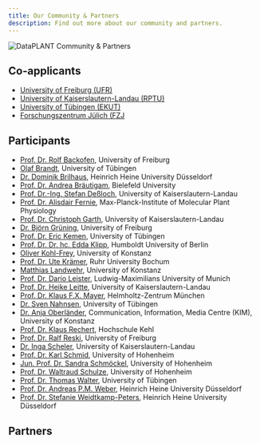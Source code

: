 ```yaml
---
title: Our Community & Partners
description: Find out more about our community and partners.
---
```


![DataPLANT Community & Partners](src/assets/images/articles/community-and-partners.png)

## Co-applicants

- [University of Freiburg (UFR)]()
- [University of Kaiserslautern-Landau (RPTU)]()
- [University of Tübingen (EKUT)]()
- [Forschungszentrum Jülich (FZJ]()


## Participants

- [Prof. Dr. Rolf Backofen](), University of Freiburg 
- [Olaf Brandt](), University of Tübingen 
- [Dr. Dominik Brilhaus](), Heinrich Heine University Düsseldorf 
- [Prof. Dr. Andrea Bräutigam](), Bielefeld University
- [Prof. Dr.-Ing. Stefan Deßloch](), University of Kaiserslautern-Landau
- [Prof. Dr. Alisdair Fernie](), Max-Planck-Institute of Molecular Plant Physiology
- [Prof. Dr. Christoph Garth](), University of Kaiserslautern-Landau
- [Dr. Björn Grüning](), University of Freiburg
- [Prof. Dr. Eric Kemen](), University of Tübingen 
- [Prof. Dr. Dr. hc. Edda Klipp](), Humboldt University of Berlin 
- [Oliver Kohl-Frey](), University of Konstanz
- [Prof. Dr. Ute Krämer](), Ruhr University Bochum
- [Matthias Landwehr](), University of Konstanz
- [Prof. Dr. Dario Leister](), Ludwig-Maximilians University of Munich
- [Prof. Dr. Heike Leitte](), University of Kaiserslautern-Landau 
- [Prof. Dr. Klaus F.X. Mayer](), Helmholtz-Zentrum München
- [Dr. Sven Nahnsen](), University of Tübingen
- [Dr. Anja Oberländer](), Communication, Information, Media Centre (KIM), University of Konstanz
- [Prof. Dr. Klaus Rechert](), Hochschule Kehl
- [Prof. Dr. Ralf Reski](), University of Freiburg
- [Dr. Inga Scheler](), University of Kaiserslautern-Landau
- [Prof. Dr. Karl Schmid](), University of Hohenheim
- [Jun. Prof. Dr. Sandra Schmöckel](), University of Hohenheim
- [Prof. Dr. Waltraud Schulze](), University of Hohenheim
- [Prof. Dr. Thomas Walter](), University of Tübingen 
- [Prof. Dr. Andreas P.M. Weber](), Heinrich Heine University Düsseldorf
- [Prof. Dr. Stefanie Weidtkamp-Peters](), Heinrich Heine University Düsseldorf
  
## Partners